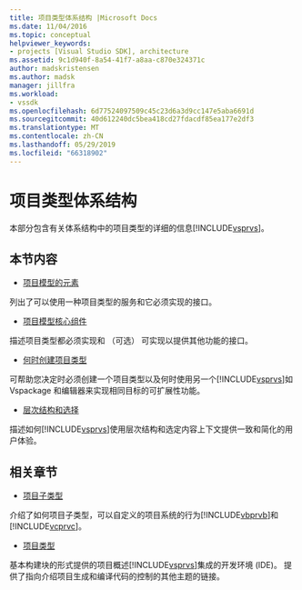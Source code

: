 ```yaml
---
title: 项目类型体系结构 |Microsoft Docs
ms.date: 11/04/2016
ms.topic: conceptual
helpviewer_keywords:
- projects [Visual Studio SDK], architecture
ms.assetid: 9c1d940f-8a54-41f7-a8aa-c870e324371c
author: madskristensen
ms.author: madsk
manager: jillfra
ms.workload:
- vssdk
ms.openlocfilehash: 6d77524097509c45c23d6a3d9cc147e5aba6691d
ms.sourcegitcommit: 40d612240dc5bea418cd27fdacdf85ea177e2df3
ms.translationtype: MT
ms.contentlocale: zh-CN
ms.lasthandoff: 05/29/2019
ms.locfileid: "66318902"
---
```

# <a name="project-types-architecture"></a>项目类型体系结构
本部分包含有关体系结构中的项目类型的详细的信息[!INCLUDE[vsprvs](../../code-quality/includes/vsprvs_md.md)]。

## <a name="in-this-section"></a>本节内容
- [项目模型的元素](../../extensibility/internals/elements-of-a-project-model.md)

 列出了可以使用一种项目类型的服务和它必须实现的接口。

- [项目模型核心组件](../../extensibility/internals/project-model-core-components.md)

 描述项目类型都必须实现和 （可选） 可实现以提供其他功能的接口。

- [何时创建项目类型](../../extensibility/internals/when-to-create-project-types.md)

 可帮助您决定时必须创建一个项目类型以及何时使用另一个[!INCLUDE[vsprvs](../../code-quality/includes/vsprvs_md.md)]如 Vspackage 和编辑器来实现相同目标的可扩展性功能。

- [层次结构和选择](../../extensibility/internals/hierarchies-and-selection.md)

 描述如何[!INCLUDE[vsprvs](../../code-quality/includes/vsprvs_md.md)]使用层次结构和选定内容上下文提供一致和简化的用户体验。

## <a name="related-sections"></a>相关章节
- [项目子类型](../../extensibility/internals/project-subtypes.md)

 介绍了如何项目子类型，可以自定义的项目系统的行为[!INCLUDE[vbprvb](../../code-quality/includes/vbprvb_md.md)]和[!INCLUDE[vcprvc](../../code-quality/includes/vcprvc_md.md)]。

- [项目类型](../../extensibility/internals/project-types.md)

 基本构建块的形式提供的项目概述[!INCLUDE[vsprvs](../../code-quality/includes/vsprvs_md.md)]集成的开发环境 (IDE)。 提供了指向介绍项目生成和编译代码的控制的其他主题的链接。
